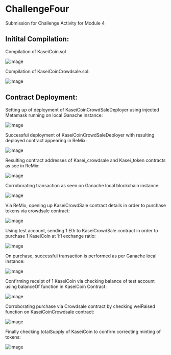 # ChallengeFour
Submission for Challenge Activity for Module 4

## Initital Compilation:

Compilation of KaseiCoin.sol

![image](https://github.com/mmillsinstructor/ChallengeFour/blob/main/Screenshots/Screen%20Shot%202022-10-09%20at%209.02.36%20pm.png?raw=true)

Compilation of KaseiCoinCrowdsale.sol:

![image](https://github.com/mmillsinstructor/ChallengeFour/blob/main/Screenshots/Screen%20Shot%202022-10-09%20at%209.10.25%20pm.png?raw=true)

## Contract Deployment:

Setting up of deployment of KaseiCoinCrowdSaleDeployer using injected Metamask running on local Ganache instance:

![image](https://github.com/mmillsinstructor/ChallengeFour/blob/main/Screenshots/Screen%20Shot%202022-10-09%20at%209.40.22%20pm.png?raw=true)

Successful deployment of KaseiCoinCrowdSaleDeployer with resulting deployed contract appearing in ReMix:

![image](https://github.com/mmillsinstructor/ChallengeFour/blob/main/Screenshots/Screen%20Shot%202022-10-09%20at%209.41.25%20pm.png?raw=true)

Resulting contract addresses of Kasei_crowdsale and Kasei_token contracts as see in ReMix:

![image](https://github.com/mmillsinstructor/ChallengeFour/blob/main/Screenshots/Screen%20Shot%202022-10-09%20at%209.41.49%20pm.png?raw=true)

Corroborating transaction as seen on Ganache local blockchain instance:

![image](https://github.com/mmillsinstructor/ChallengeFour/blob/main/Screenshots/Screen%20Shot%202022-10-09%20at%209.42.14%20pm.png?raw=true)

Via ReMix, opening up KaseiCrowdSale contract details in order to purchase tokens via crowdsale contract:

![image](https://github.com/mmillsinstructor/ChallengeFour/blob/main/Screenshots/Screen%20Shot%202022-10-09%20at%209.43.28%20pm.png?raw=true)

Using test account, sending 1 Eth to KaseiCrowdSale contract in order to purchase 1 KaseiCoin at 1:1 exchange ratio:

![image](https://github.com/mmillsinstructor/ChallengeFour/blob/main/Screenshots/Screen%20Shot%202022-10-09%20at%209.45.10%20pm.png?raw=true)

On purchase, successful transaction is performed as per Ganache local instance:

![image](https://github.com/mmillsinstructor/ChallengeFour/blob/main/Screenshots/Screen%20Shot%202022-10-09%20at%209.46.38%20pm.png?raw=true)

Confirming receipt of 1 KaseiCoin via checking balance of test account using balanceOf function in KaseiCoin Contract:

![image](https://github.com/mmillsinstructor/ChallengeFour/blob/main/Screenshots/Screen%20Shot%202022-10-09%20at%209.47.44%20pm.png?raw=true)

Corroborating purchase via Crowdsale contract by checking weiRaised function on KaseiCoinCrowdsale contract:

![image](https://github.com/mmillsinstructor/ChallengeFour/blob/main/Screenshots/Screen%20Shot%202022-10-09%20at%209.48.27%20pm.png?raw=true)

Finally checking totalSupply of KaseiCoin to confirm correcting minting of tokens:

![image](https://github.com/mmillsinstructor/ChallengeFour/blob/main/Screenshots/Screen%20Shot%202022-10-09%20at%209.48.35%20pm.png?raw=true)
